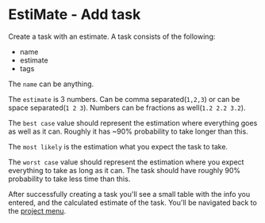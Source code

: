 # EstiMate - Add task

Create a task with an estimate. A task consists of the following:
* name
* estimate
* tags

The `name` can be anything.

The `estimate` is 3 numbers.
Can be comma separated(`1,2,3`) or can be space separated(`1 2 3`).
Numbers can be fractions as well(`1.2 2.2 3.2`).

The `best case` value should represent the estimation where everything goes as well as it can. Roughly it has ~90% probability to take longer than this.

The `most likely` is the estimation what you expect the task to take.

The `worst case` value should represent the estimation where you expect everything to take as long as it can.
The task should have roughly 90% probability to take less time than this.

After successfully creating a task you'll see a small table with the info you entered, and the calculated estimate of the task.
You'll be navigated back to the [project menu](./project-menu.md).

